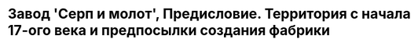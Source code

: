 ---
title: "Завод 'Серп и молот', Предисловие. Территория с начала 17-ого века и предпосылки создания фабрики"
js: "/js"
css: "/css/base.css"
draft: false
description: "До 17-ого века на территории современного Лефортово были исключительно пахотные и выгонные земли. В 17-ом веке здесь начинают появляться резиденции знати. Однако самое сильное влияние на развитие этого района оказало строительство железхных дорог"
partial: "prologue.html"
type: "static"
order: 0
---